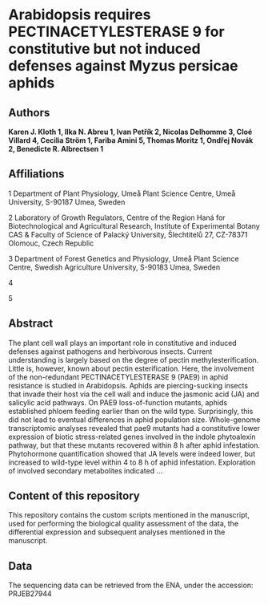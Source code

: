 # Arabidopsis requires PECTINACETYLESTERASE 9 for constitutive but not induced defenses against Myzus persicae aphids

## Authors
**Karen J. Kloth 1, Ilka N. Abreu 1, Ivan Petřík 2, Nicolas Delhomme 3, Cloé Villard 4, Cecilia Ström 1, Fariba Amini 5, Thomas Moritz 1, Ondřej Novák 2, Benedicte R. Albrectsen 1**

## Affiliations

1 Department of Plant Physiology, Umeå Plant Science Centre, Umeå University, S-90187 Umea, Sweden

2 Laboratory of Growth Regulators, Centre of the Region Haná for Biotechnological and Agricultural Research, Institute of Experimental Botany CAS & Faculty of Science of Palacký University, Šlechtitelů 27, CZ-78371 Olomouc, Czech Republic

3 Department of Forest Genetics and Physiology, Umeå Plant Science Centre, Swedish Agriculture University, S-90183 Umea, Sweden

4

5

## Abstract

The plant cell wall plays an important role in constitutive and induced defenses against pathogens and herbivorous insects. Current understanding is largely based on the degree of pectin methylesterification. Little is, however, known about pectin esterification. Here, the involvement of the non-redundant PECTINACETYLESTERASE 9 (PAE9) in aphid resistance is studied in Arabidopsis. Aphids are piercing-sucking insects that invade their host via the cell wall and induce the jasmonic acid (JA) and salicylic acid pathways. On PAE9 loss-of-function mutants, aphids established phloem feeding earlier than on the wild type. Surprisingly, this did not lead to eventual differences in aphid population size. Whole-genome transcriptomic analyses revealed that pae9 mutants had a constitutive lower expression of biotic stress-related genes involved in the indole phytoalexin pathway, but that these mutants recovered within 8 h after aphid infestation. Phytohormone quantification showed that JA levels were indeed lower, but increased to wild-type level within 4 to 8 h of aphid infestation. Exploration of involved secondary metabolites indicated ...

## Content of this repository

This repository contains the custom scripts mentioned in the manuscript, used for performing the biological quality assessment of the data, the differential expression and subsequent analyses mentioned in the manuscript.

## Data

The sequencing data can  be retrieved from the ENA, under the accession: PRJEB27944


